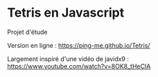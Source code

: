 # Tetris en Javascript
Projet d'étude

Version en ligne :
https://ping-me.github.io/Tetris/

Largement inspiré d'une vidéo de javidx9 :
https://www.youtube.com/watch?v=8OK8_tHeCIA
